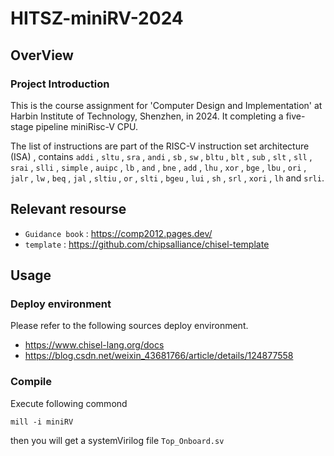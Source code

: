 HITSZ-miniRV-2024
================
## OverView
### Project Introduction
This is the course assignment for 'Computer Design and Implementation' at Harbin Institute of Technology, Shenzhen, in 2024. It completing a five-stage pipeline miniRisc-V CPU.

The list of instructions  are part of the RISC-V instruction set architecture (ISA) , contains `addi` , `sltu` , `sra` , `andi` , `sb` , `sw` , `bltu` , `blt` , `sub` , `slt` , `sll` , `srai` , `slli` , `simple` , `auipc` , `lb` , `and` , `bne` , `add` , `lhu` , `xor` , `bge` , `lbu` , `ori` , `jalr` , `lw` , `beq` , `jal` , `sltiu` , `or` , `slti` , `bgeu` , `lui` , `sh` , `srl` , `xori` , `lh` and `srli`.
## Relevant resourse
- `Guidance book` : https://comp2012.pages.dev/
- `template` : https://github.com/chipsalliance/chisel-template

## Usage
### Deploy environment
Please refer to the following sources deploy environment.
-  https://www.chisel-lang.org/docs
- https://blog.csdn.net/weixin_43681766/article/details/124877558

### Compile
Execute following commond
```shell
mill -i miniRV
``` 
then you will get a systemVirilog file `Top_Onboard.sv`